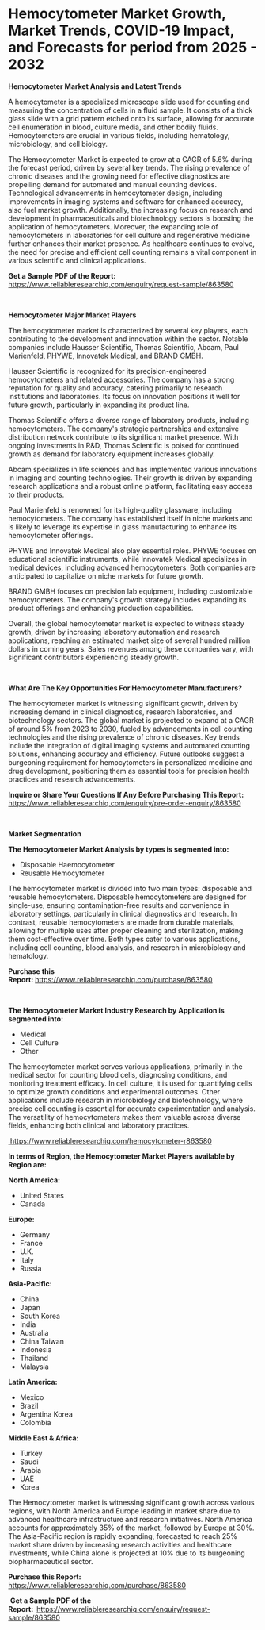 <p><h1>Hemocytometer Market Growth, Market Trends, COVID-19 Impact, and Forecasts for period from 2025 - 2032</h1></p><p><strong>Hemocytometer Market Analysis and Latest Trends</strong></p>
<p><p>A hemocytometer is a specialized microscope slide used for counting and measuring the concentration of cells in a fluid sample. It consists of a thick glass slide with a grid pattern etched onto its surface, allowing for accurate cell enumeration in blood, culture media, and other bodily fluids. Hemocytometers are crucial in various fields, including hematology, microbiology, and cell biology.</p><p>The Hemocytometer Market is expected to grow at a CAGR of 5.6% during the forecast period, driven by several key trends. The rising prevalence of chronic diseases and the growing need for effective diagnostics are propelling demand for automated and manual counting devices. Technological advancements in hemocytometer design, including improvements in imaging systems and software for enhanced accuracy, also fuel market growth. Additionally, the increasing focus on research and development in pharmaceuticals and biotechnology sectors is boosting the application of hemocytometers. Moreover, the expanding role of hemocytometers in laboratories for cell culture and regenerative medicine further enhances their market presence. As healthcare continues to evolve, the need for precise and efficient cell counting remains a vital component in various scientific and clinical applications.</p></p>
<p><strong>Get a Sample PDF of the Report:&nbsp;</strong> <a href="https://www.reliableresearchiq.com/enquiry/request-sample/863580?utm_campaign=2983&utm_medium=2&utm_source=Github&utm_content=ia&utm_term=13042025&utm_id=hemocytometer">https://www.reliableresearchiq.com/enquiry/request-sample/863580</a></p>
<p>&nbsp;</p>
<p><strong>Hemocytometer Major Market Players</strong></p>
<p><p>The hemocytometer market is characterized by several key players, each contributing to the development and innovation within the sector. Notable companies include Hausser Scientific, Thomas Scientific, Abcam, Paul Marienfeld, PHYWE, Innovatek Medical, and BRAND GMBH.</p><p>Hausser Scientific is recognized for its precision-engineered hemocytometers and related accessories. The company has a strong reputation for quality and accuracy, catering primarily to research institutions and laboratories. Its focus on innovation positions it well for future growth, particularly in expanding its product line.</p><p>Thomas Scientific offers a diverse range of laboratory products, including hemocytometers. The company's strategic partnerships and extensive distribution network contribute to its significant market presence. With ongoing investments in R&D, Thomas Scientific is poised for continued growth as demand for laboratory equipment increases globally.</p><p>Abcam specializes in life sciences and has implemented various innovations in imaging and counting technologies. Their growth is driven by expanding research applications and a robust online platform, facilitating easy access to their products.</p><p>Paul Marienfeld is renowned for its high-quality glassware, including hemocytometers. The company has established itself in niche markets and is likely to leverage its expertise in glass manufacturing to enhance its hemocytometer offerings.</p><p>PHYWE and Innovatek Medical also play essential roles. PHYWE focuses on educational scientific instruments, while Innovatek Medical specializes in medical devices, including advanced hemocytometers. Both companies are anticipated to capitalize on niche markets for future growth.</p><p>BRAND GMBH focuses on precision lab equipment, including customizable hemocytometers. The company's growth strategy includes expanding its product offerings and enhancing production capabilities.</p><p>Overall, the global hemocytometer market is expected to witness steady growth, driven by increasing laboratory automation and research applications, reaching an estimated market size of several hundred million dollars in coming years. Sales revenues among these companies vary, with significant contributors experiencing steady growth.</p></p>
<p>&nbsp;</p>
<p><strong>What Are The Key Opportunities For Hemocytometer Manufacturers?</strong></p>
<p><p>The hemocytometer market is witnessing significant growth, driven by increasing demand in clinical diagnostics, research laboratories, and biotechnology sectors. The global market is projected to expand at a CAGR of around 5% from 2023 to 2030, fueled by advancements in cell counting technologies and the rising prevalence of chronic diseases. Key trends include the integration of digital imaging systems and automated counting solutions, enhancing accuracy and efficiency. Future outlooks suggest a burgeoning requirement for hemocytometers in personalized medicine and drug development, positioning them as essential tools for precision health practices and research advancements.</p></p>
<p><strong>Inquire or Share Your Questions If Any Before Purchasing This Report:</strong> <a href="https://www.reliableresearchiq.com/enquiry/pre-order-enquiry/863580?utm_campaign=2983&utm_medium=2&utm_source=Github&utm_content=ia&utm_term=13042025&utm_id=hemocytometer">https://www.reliableresearchiq.com/enquiry/pre-order-enquiry/863580</a></p>
<p>&nbsp;</p>
<p><strong>Market Segmentation</strong></p>
<p><strong>The Hemocytometer Market Analysis by types is segmented into:</strong></p>
<p><ul><li>Disposable Haemocytometer</li><li>Reusable Hemocytometer</li></ul></p>
<p><p>The hemocytometer market is divided into two main types: disposable and reusable hemocytometers. Disposable hemocytometers are designed for single-use, ensuring contamination-free results and convenience in laboratory settings, particularly in clinical diagnostics and research. In contrast, reusable hemocytometers are made from durable materials, allowing for multiple uses after proper cleaning and sterilization, making them cost-effective over time. Both types cater to various applications, including cell counting, blood analysis, and research in microbiology and hematology.</p></p>
<p><strong>Purchase this Report:&nbsp;</strong><a href="https://www.reliableresearchiq.com/purchase/863580?utm_campaign=2983&utm_medium=2&utm_source=Github&utm_content=ia&utm_term=13042025&utm_id=hemocytometer">https://www.reliableresearchiq.com/purchase/863580</a></p>
<p>&nbsp;</p>
<p><strong>The Hemocytometer Market Industry Research by Application is segmented into:</strong></p>
<p><ul><li>Medical</li><li>Cell Culture</li><li>Other</li></ul></p>
<p><p>The hemocytometer market serves various applications, primarily in the medical sector for counting blood cells, diagnosing conditions, and monitoring treatment efficacy. In cell culture, it is used for quantifying cells to optimize growth conditions and experimental outcomes. Other applications include research in microbiology and biotechnology, where precise cell counting is essential for accurate experimentation and analysis. The versatility of hemocytometers makes them valuable across diverse fields, enhancing both clinical and laboratory practices.</p></p>
<p><a href="https://www.reliableresearchiq.com/hemocytometer-r863580?utm_campaign=2983&utm_medium=2&utm_source=Github&utm_content=ia&utm_term=13042025&utm_id=hemocytometer">&nbsp;https://www.reliableresearchiq.com/hemocytometer-r863580</a></p>
<p><strong>In terms of Region, the Hemocytometer Market Players available by Region are:</strong></p>
<p>
    <p> <strong> North America: </strong>
        <ul>
            <li>United States</li>
            <li>Canada</li>
        </ul>
        </p> 
    <p> <strong> Europe: </strong>
        <ul>
            <li>Germany</li>
            <li>France</li>
            <li>U.K.</li>
            <li>Italy</li>
            <li>Russia</li>
        </ul>
        </p> 
    <p> <strong> Asia-Pacific: </strong>
        <ul>
            <li>China</li>
            <li>Japan</li>
            <li>South Korea</li>
            <li>India</li>
            <li>Australia</li>
            <li>China Taiwan</li>
            <li>Indonesia</li>
            <li>Thailand</li>
            <li>Malaysia</li>
        </ul>
        </p> 
    <p> <strong> Latin America: </strong>
        <ul>
            <li>Mexico</li>
            <li>Brazil</li>
            <li>Argentina Korea</li>
            <li>Colombia</li>
        </ul>
        </p> 
    <p> <strong> Middle East & Africa: </strong>
        <ul>
            <li>Turkey</li>
            <li>Saudi</li>
            <li>Arabia</li>
            <li>UAE</li>
            <li>Korea</li>
        </ul>
    </p>
    </p>
<p><p>The Hemocytometer market is witnessing significant growth across various regions, with North America and Europe leading in market share due to advanced healthcare infrastructure and research initiatives. North America accounts for approximately 35% of the market, followed by Europe at 30%. The Asia-Pacific region is rapidly expanding, forecasted to reach 25% market share driven by increasing research activities and healthcare investments, while China alone is projected at 10% due to its burgeoning biopharmaceutical sector.</p></p>
<p><strong>Purchase this Report: </strong><a href="https://www.reliableresearchiq.com/purchase/863580?utm_campaign=2983&utm_medium=2&utm_source=Github&utm_content=ia&utm_term=13042025&utm_id=hemocytometer">https://www.reliableresearchiq.com/purchase/863580</a></p>
<p>&nbsp;<strong>Get a Sample PDF of the Report:&nbsp;&nbsp;</strong><a href="https://www.reliableresearchiq.com/enquiry/request-sample/863580?utm_campaign=2983&utm_medium=2&utm_source=Github&utm_content=ia&utm_term=13042025&utm_id=hemocytometer">https://www.reliableresearchiq.com/enquiry/request-sample/863580</a></p>
<p><strong></strong></p>
<p><p></p><p></p><p></p></p>